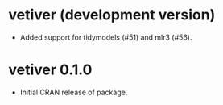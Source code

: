 # vetiver (development version)

* Added support for tidymodels (#51) and mlr3 (#56).

# vetiver 0.1.0

* Initial CRAN release of package.
